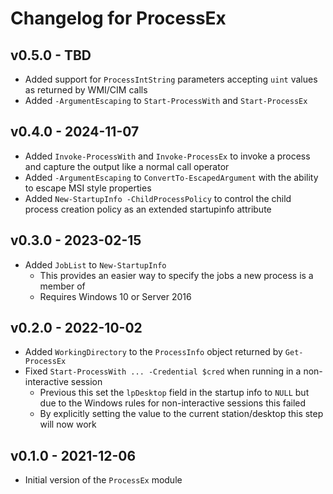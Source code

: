 # Changelog for ProcessEx

## v0.5.0 - TBD

* Added support for `ProcessIntString` parameters accepting `uint` values as returned by WMI/CIM calls
* Added `-ArgumentEscaping` to `Start-ProcessWith` and `Start-ProcessEx`

## v0.4.0 - 2024-11-07

* Added `Invoke-ProcessWith` and `Invoke-ProcessEx` to invoke a process and capture the output like a normal call operator
* Added `-ArgumentEscaping` to `ConvertTo-EscapedArgument` with the ability to escape MSI style properties
* Added `New-StartupInfo -ChildProcessPolicy` to control the child process creation policy as an extended startupinfo attribute

## v0.3.0 - 2023-02-15

* Added `JobList` to `New-StartupInfo`
  * This provides an easier way to specify the jobs a new process is a member of
  * Requires Windows 10 or Server 2016

## v0.2.0 - 2022-10-02

* Added `WorkingDirectory` to the `ProcessInfo` object returned by `Get-ProcessEx`
* Fixed `Start-ProcessWith ... -Credential $cred` when running in a non-interactive session
  * Previous this set the `lpDesktop` field in the startup info to `NULL` but due to the Windows rules for non-interactive sessions this failed
  * By explicitly setting the value to the current station/desktop this step will now work

## v0.1.0 - 2021-12-06

* Initial version of the `ProcessEx` module
